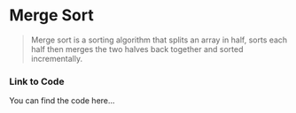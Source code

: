 # Merge Sort

> Merge sort is a sorting algorithm that splits an array in half, sorts each half then merges the two halves back together and sorted incrementally.

### Link to Code

You can find the code here...
